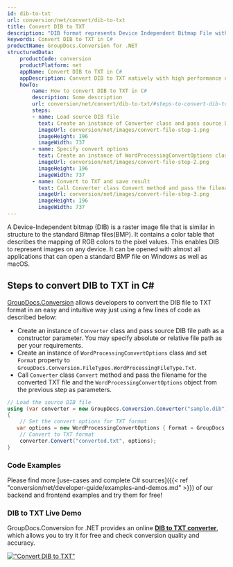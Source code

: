 ```yaml
---
id: dib-to-txt
url: conversion/net/convert/dib-to-txt
title: Convert DIB to TXT
description: "DIB format represents Device Independent Bitmap File with .dib extension. Learn how to convert DIB to TXT file programmatically in C# language using GroupDocs.Conversion for .NET library."
keywords: Convert DIB to TXT in C#
productName: GroupDocs.Conversion for .NET
structuredData:
    productCode: conversion
    productPlatform: net
    appName: Convert DIB to TXT in C#
    appDescription: Convert DIB to TXT natively with high performance using C# language and server side GroupDocs.Conversion for .NET APIs, without the use of any software like Microsoft or Open Office.
    howTo:
        name: How to convert DIB to TXT in C# 
        description: Some description
        url: conversion/net/convert/dib-to-txt/#steps-to-convert-dib-to-txt-in-c
        steps:
        - name: Load source DIB file 
          text: Create an instance of Converter class and pass source DIB file path as a constructor parameter. You may specify absolute or relative file path as per your requirements. 
          imageUrl: conversion/net/images/convert-file-step-1.png
          imageHeight: 196
          imageWidth: 737
        - name: Specify convert options 
          text: Create an instance of WordProcessingConvertOptions class.
          imageUrl: conversion/net/images/convert-file-step-2.png
          imageHeight: 196
          imageWidth: 737
        - name: Convert to TXT and save result 
          text: Call Converter class Convert method and pass the filename for the converted HTML file and the WordProcessingConvertOptions object from the previous step as parameters.
          imageUrl: conversion/net/images/convert-file-step-3.png
          imageHeight: 196
          imageWidth: 737
---
```


A Device-Independent bitmap (DIB) is a raster image file that is similar in structure to the standard Bitmap files(BMP). It contains a color table that describes the mapping of RGB colors to the pixel values. This enables DIB to represent images on any device. It can be opened with almost all applications that can open a standard BMP file on Windows as well as macOS.

## Steps to convert DIB to TXT in C#

[GroupDocs.Conversion](https://products.groupdocs.com/conversion/net) allows developers to convert the DIB file to TXT format in an easy and intuitive way just using a few lines of code as described below:

* Create an instance of `Converter` class and pass source DIB file path as a constructor parameter. You may specify absolute or relative file path as per your requirements. 
* Create an instance of `WordProcessingConvertOptions` class and set `Format` property to `GroupDocs.Conversion.FileTypes.WordProcessingFileType.Txt`.
* Call `Converter` class `Convert` method and pass the filename for the converted TXT file and the `WordProcessingConvertOptions` object from the previous step as parameters.

```csharp
// Load the source DIB file
using (var converter = new GroupDocs.Conversion.Converter("sample.dib"))
{
    // Set the convert options for TXT format
   var options = new WordProcessingConvertOptions { Format = GroupDocs.Conversion.FileTypes.WordProcessingFileType.Txt };
    // Convert to TXT format
    converter.Convert("converted.txt", options);
}
```

### Code Examples

Please find more [use-cases and complete C# sources]({{< ref "conversion/net/developer-guide/examples-and-demos.md" >}}) of our backend and frontend examples and try them for free!

### DIB to TXT Live Demo

GroupDocs.Conversion for .NET provides an online [**DIB to TXT converter**](https://products.groupdocs.app/conversion/dib-to-txt), which allows you to try it for free and check conversion quality and accuracy.

[!["Convert DIB to TXT"](conversion/net/images/convert-to-txt/convert-dib-to-txt.png)](https://products.groupdocs.app/conversion/dib-to-txt)